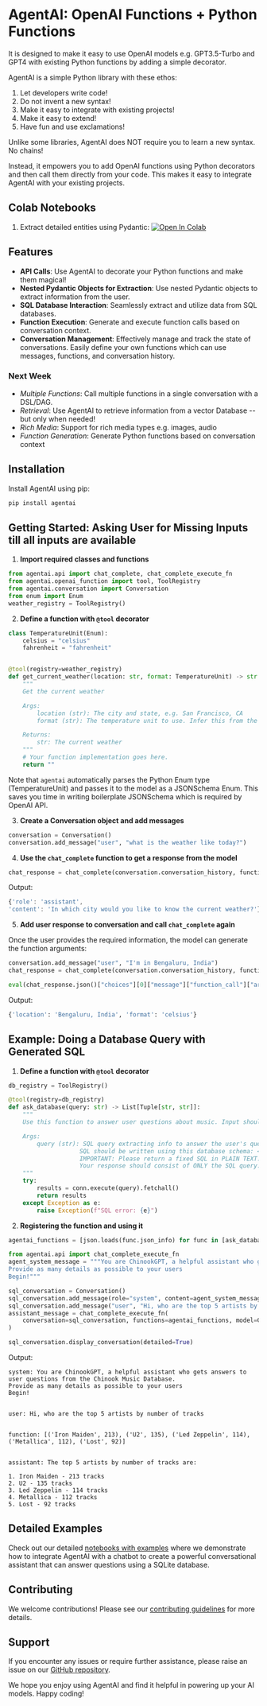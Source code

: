 # AgentAI: OpenAI Functions + Python Functions

It is designed to make it easy to use OpenAI models e.g. GPT3.5-Turbo and GPT4 with existing Python functions by adding a simple decorator.

AgentAI is a simple Python library with these ethos:

1. Let developers write code!
2. Do not invent a new syntax!
3. Make it easy to integrate with existing projects!
4. Make it easy to extend!
5. Have fun and use exclamations!

Unlike some libraries, AgentAI does NOT require you to learn a new syntax. No chains!

Instead, it empowers you to add OpenAI functions using Python decorators and then call them directly from your code.
This makes it easy to integrate AgentAI with your existing projects.

## Colab Notebooks

1. Extract detailed entities using Pydantic: [![Open In Colab](https://colab.research.google.com/assets/colab-badge.svg)](https://githubtocolab.com/NirantK/agentai/blob/main/docs/03_Pydantic.ipynb)

## Features

- **API Calls**: Use AgentAI to decorate your Python functions and make them magical!
- **Nested Pydantic Objects for Extraction**: Use nested Pydantic objects to extract information from the user.
- **SQL Database Interaction**: Seamlessly extract and utilize data from SQL databases.
- **Function Execution**: Generate and execute function calls based on conversation context.
- **Conversation Management**: Effectively manage and track the state of conversations. Easily define your own functions which can use messages, functions, and conversation history.

### Next Week

- _Multiple Functions_: Call multiple functions in a single conversation with a DSL/DAG.
- _Retrieval_: Use AgentAI to retrieve information from a vector Database -- but only when needed!
- _Rich Media_: Support for rich media types e.g. images, audio
- _Function Generation_: Generate Python functions based on conversation context

## Installation

Install AgentAI using pip:

```bash
pip install agentai
```

## Getting Started: Asking User for Missing Inputs till all inputs are available

1. **Import required classes and functions**

```python
from agentai.api import chat_complete, chat_complete_execute_fn
from agentai.openai_function import tool, ToolRegistry
from agentai.conversation import Conversation
from enum import Enum
weather_registry = ToolRegistry()
```

2. **Define a function with `@tool` decorator**

```python
class TemperatureUnit(Enum):
    celsius = "celsius"
    fahrenheit = "fahrenheit"


@tool(registry=weather_registry)
def get_current_weather(location: str, format: TemperatureUnit) -> str:
    """
    Get the current weather

    Args:
        location (str): The city and state, e.g. San Francisco, CA
        format (str): The temperature unit to use. Infer this from the users location.

    Returns:
        str: The current weather
    """
    # Your function implementation goes here.
    return ""
```

Note that `agentai` automatically parses the Python Enum type (TemperatureUnit) and passes it to the model as a JSONSchema Enum. This saves you time in writing boilerplate JSONSchema which is required by OpenAI API.

3. **Create a Conversation object and add messages**

```python
conversation = Conversation()
conversation.add_message("user", "what is the weather like today?")
```

4. **Use the `chat_complete` function to get a response from the model**

```python
chat_response = chat_complete(conversation.conversation_history, function_registry=weather_registry, model=GPT_MODEL)
```

Output:

```javascript
{'role': 'assistant',
'content': 'In which city would you like to know the current weather?'}
```

5. **Add user response to conversation and call `chat_complete` again**

Once the user provides the required information, the model can generate the function arguments:

```python
conversation.add_message("user", "I'm in Bengaluru, India")
chat_response = chat_complete(conversation.conversation_history, function_registry=weather_registry, model=GPT_MODEL)

eval(chat_response.json()["choices"][0]["message"]["function_call"]["arguments"])
```

Output:

```python
{'location': 'Bengaluru, India', 'format': 'celsius'}
```

## Example: Doing a Database Query with Generated SQL

1. **Define a function with `@tool` decorator**

```python
db_registry = ToolRegistry()

@tool(registry=db_registry)
def ask_database(query: str) -> List[Tuple[str, str]]:
    """
    Use this function to answer user questions about music. Input should be a fully formed SQL query.

    Args:
        query (str): SQL query extracting info to answer the user's question.
                    SQL should be written using this database schema: <database_schema_string>
                    IMPORTANT: Please return a fixed SQL in PLAIN TEXT.
                    Your response should consist of ONLY the SQL query.
    """
    try:
        results = conn.execute(query).fetchall()
        return results
    except Exception as e:
        raise Exception(f"SQL error: {e}")
```

2. **Registering the function and using it**

```python
agentai_functions = [json.loads(func.json_info) for func in [ask_database]]

from agentai.api import chat_complete_execute_fn
agent_system_message = """You are ChinookGPT, a helpful assistant who gets answers to user questions from the Chinook Music Database.
Provide as many details as possible to your users
Begin!"""

sql_conversation = Conversation()
sql_conversation.add_message(role="system", content=agent_system_message)
sql_conversation.add_message("user", "Hi, who are the top 5 artists by number of tracks")
assistant_message = chat_complete_execute_fn(
    conversation=sql_conversation, functions=agentai_functions, model=GPT_MODEL, callable_function=ask_database
)

sql_conversation.display_conversation(detailed=True)
```

Output:

```traceback
system: You are ChinookGPT, a helpful assistant who gets answers to user questions from the Chinook Music Database.
Provide as many details as possible to your users
Begin!


user: Hi, who are the top 5 artists by number of tracks


function: [('Iron Maiden', 213), ('U2', 135), ('Led Zeppelin', 114), ('Metallica', 112), ('Lost', 92)]


assistant: The top 5 artists by number of tracks are:

1. Iron Maiden - 213 tracks
2. U2 - 135 tracks
3. Led Zeppelin - 114 tracks
4. Metallica - 112 tracks
5. Lost - 92 tracks
```

## Detailed Examples

Check out our detailed [notebooks with examples](./docs/) where we demonstrate how to integrate AgentAI with a chatbot to create a powerful conversational assistant that can answer questions using a SQLite database.

## Contributing

We welcome contributions! Please see our [contributing guidelines](./.github/CONTRIBUTING.md) for more details.

## Support

If you encounter any issues or require further assistance, please raise an issue on our [GitHub repository](https://github.com/NirantK/agentai/issues).

We hope you enjoy using AgentAI and find it helpful in powering up your AI models. Happy coding!
